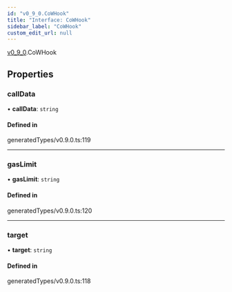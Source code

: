 ```yaml
---
id: "v0_9_0.CoWHook"
title: "Interface: CoWHook"
sidebar_label: "CoWHook"
custom_edit_url: null
---
```


[v0\_9\_0](../namespaces/v0_9_0.md).CoWHook

## Properties

### callData

• **callData**: `string`

#### Defined in

generatedTypes/v0.9.0.ts:119

___

### gasLimit

• **gasLimit**: `string`

#### Defined in

generatedTypes/v0.9.0.ts:120

___

### target

• **target**: `string`

#### Defined in

generatedTypes/v0.9.0.ts:118
